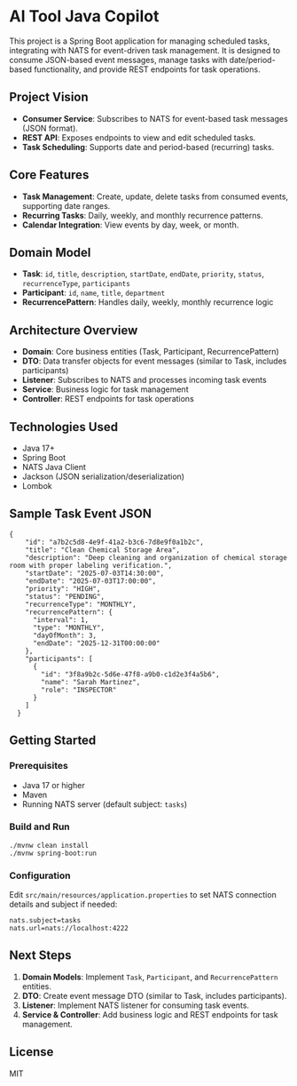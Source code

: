 # AI Tool Java Copilot

This project is a Spring Boot application for managing scheduled tasks, integrating with NATS for event-driven task management. It is designed to consume JSON-based event messages, manage tasks with date/period-based functionality, and provide REST endpoints for task operations.

## Project Vision
- **Consumer Service**: Subscribes to NATS for event-based task messages (JSON format).
- **REST API**: Exposes endpoints to view and edit scheduled tasks.
- **Task Scheduling**: Supports date and period-based (recurring) tasks.

## Core Features
- **Task Management**: Create, update, delete tasks from consumed events, supporting date ranges.
- **Recurring Tasks**: Daily, weekly, and monthly recurrence patterns.
- **Calendar Integration**: View events by day, week, or month.

## Domain Model
- **Task**: `id`, `title`, `description`, `startDate`, `endDate`, `priority`, `status`, `recurrenceType`, `participants`
- **Participant**: `id`, `name`, `title`, `department`
- **RecurrencePattern**: Handles daily, weekly, monthly recurrence logic

## Architecture Overview
- **Domain**: Core business entities (Task, Participant, RecurrencePattern)
- **DTO**: Data transfer objects for event messages (similar to Task, includes participants)
- **Listener**: Subscribes to NATS and processes incoming task events
- **Service**: Business logic for task management
- **Controller**: REST endpoints for task operations

## Technologies Used
- Java 17+
- Spring Boot
- NATS Java Client
- Jackson (JSON serialization/deserialization)
- Lombok

## Sample Task Event JSON
```
{
    "id": "a7b2c5d8-4e9f-41a2-b3c6-7d8e9f0a1b2c",
    "title": "Clean Chemical Storage Area",
    "description": "Deep cleaning and organization of chemical storage room with proper labeling verification.",
    "startDate": "2025-07-03T14:30:00",
    "endDate": "2025-07-03T17:00:00",
    "priority": "HIGH",
    "status": "PENDING",
    "recurrenceType": "MONTHLY",
    "recurrencePattern": {
      "interval": 1,
      "type": "MONTHLY",
      "dayOfMonth": 3,
      "endDate": "2025-12-31T00:00:00"
    },
    "participants": [
      {
        "id": "3f8a9b2c-5d6e-47f8-a9b0-c1d2e3f4a5b6",
        "name": "Sarah Martinez",
        "role": "INSPECTOR"
      }
    ]
  }
```

## Getting Started

### Prerequisites
- Java 17 or higher
- Maven
- Running NATS server (default subject: `tasks`)

### Build and Run
```
./mvnw clean install
./mvnw spring-boot:run
```

### Configuration
Edit `src/main/resources/application.properties` to set NATS connection details and subject if needed:
```
nats.subject=tasks
nats.url=nats://localhost:4222
```

## Next Steps
1. **Domain Models**: Implement `Task`, `Participant`, and `RecurrencePattern` entities.
2. **DTO**: Create event message DTO (similar to Task, includes participants).
3. **Listener**: Implement NATS listener for consuming task events.
4. **Service & Controller**: Add business logic and REST endpoints for task management.

## License
MIT


